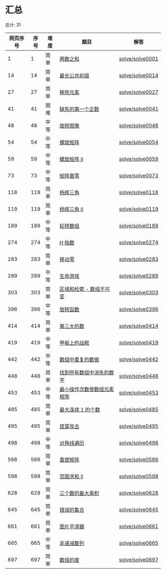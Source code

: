 # 汇总

<!--- table -->


总计: 31

| 网页序号 | 序号 | 难度 | 题目                    | 解答                      |
| ---- | ---- | ---- | ------------------ | ---------------- |
| 1 | 1 | 简单 | [两数之和](https://leetcode.cn/problems/two-sum/) | [solve/solve0001](../solve/solve0001)|
| 14 | 14 | 简单 | [最长公共前缀](https://leetcode.cn/problems/longest-common-prefix/) | [solve/solve0014](../solve/solve0014)|
| 27 | 27 | 简单 | [移除元素](https://leetcode.cn/problems/remove-element/) | [solve/solve0027](../solve/solve0027)|
| 41 | 41 | 困难 | [缺失的第一个正数](https://leetcode.cn/problems/first-missing-positive/) | [solve/solve0041](../solve/solve0041)|
| 48 | 48 | 中等 | [旋转图像](https://leetcode.cn/problems/rotate-image/) | [solve/solve0048](../solve/solve0048)|
| 54 | 54 | 中等 | [螺旋矩阵](https://leetcode.cn/problems/spiral-matrix/) | [solve/solve0054](../solve/solve0054)|
| 59 | 59 | 中等 | [螺旋矩阵 II](https://leetcode.cn/problems/spiral-matrix-ii/) | [solve/solve0059](../solve/solve0059)|
| 73 | 73 | 中等 | [矩阵置零](https://leetcode.cn/problems/set-matrix-zeroes/) | [solve/solve0073](../solve/solve0073)|
| 118 | 118 | 简单 | [杨辉三角](https://leetcode.cn/problems/pascals-triangle/) | [solve/solve0118](../solve/solve0118)|
| 119 | 119 | 简单 | [杨辉三角 II](https://leetcode.cn/problems/pascals-triangle-ii/) | [solve/solve0119](../solve/solve0119)|
| 189 | 189 | 中等 | [轮转数组](https://leetcode.cn/problems/rotate-array/) | [solve/solve0189](../solve/solve0189)|
| 274 | 274 | 中等 | [H 指数](https://leetcode.cn/problems/h-index/) | [solve/solve0274](../solve/solve0274)|
| 283 | 283 | 简单 | [移动零](https://leetcode.cn/problems/move-zeroes/) | [solve/solve0283](../solve/solve0283)|
| 289 | 289 | 中等 | [生命游戏](https://leetcode.cn/problems/game-of-life/) | [solve/solve0289](../solve/solve0289)|
| 303 | 303 | 简单 | [区域和检索 - 数组不可变](https://leetcode.cn/problems/range-sum-query-immutable/) | [solve/solve0303](../solve/solve0303)|
| 396 | 396 | 中等 | [旋转函数](https://leetcode.cn/problems/rotate-function/) | [solve/solve0396](../solve/solve0396)|
| 414 | 414 | 简单 | [第三大的数](https://leetcode.cn/problems/third-maximum-number/) | [solve/solve0414](../solve/solve0414)|
| 419 | 419 | 中等 | [甲板上的战舰](https://leetcode-cn.com/problems/battleships-in-a-board/) | [solve/solve0419](../solve/solve0419)|
| 442 | 442 | 中等 | [数组中重复的数据](https://leetcode.cn/problems/find-all-duplicates-in-an-array/) | [solve/solve0442](../solve/solve0442)|
| 448 | 448 | 简单 | [找到所有数组中消失的数字](https://leetcode.cn/problems/find-all-numbers-disappeared-in-an-array/) | [solve/solve0448](../solve/solve0448)|
| 453 | 453 | 中等 | [最小操作次数使数组元素相等](https://leetcode.cn/problems/minimum-moves-to-equal-array-elements/) | [solve/solve0453](../solve/solve0453)|
| 485 | 485 | 简单 | [最大连续 1 的个数](https://leetcode.cn/problems/max-consecutive-ones/) | [solve/solve0485](../solve/solve0485)|
| 495 | 495 | 简单 | [提莫攻击](https://leetcode.cn/problems/teemo-attacking/) | [solve/solve0495](../solve/solve0495)|
| 498 | 498 | 中等 | [对角线遍历](https://leetcode.cn/problems/diagonal-traverse/) | [solve/solve0498](../solve/solve0498)|
| 566 | 566 | 简单 | [重塑矩阵](https://leetcode.cn/problems/reshape-the-matrix/) | [solve/solve0566](../solve/solve0566)|
| 598 | 598 | 简单 | [范围求和 II](https://leetcode-cn.com/problems/range-addition-ii/) | [solve/solve0598](../solve/solve0598)|
| 628 | 628 | 简单 | [三个数的最大乘积](https://leetcode.cn/problems/maximum-product-of-three-numbers/) | [solve/solve0628](../solve/solve0628)|
| 645 | 645 | 简单 | [错误的集合](https://leetcode.cn/problems/set-mismatch/) | [solve/solve0645](../solve/solve0645)|
| 661 | 661 | 简单 | [图片平滑器](https://leetcode.cn/problems/image-smoother/) | [solve/solve0661](../solve/solve0661)|
| 665 | 665 | 中等 | [非递减数列](https://leetcode.cn/problems/non-decreasing-array/) | [solve/solve0665](../solve/solve0665)|
| 697 | 697 | 简单 | [数组的度](https://leetcode.cn/problems/degree-of-an-array/) | [solve/solve0697](../solve/solve0697)|
